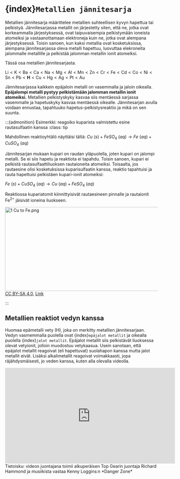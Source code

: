 # {index}`Metallien jännitesarja`
Metallien jännitesarja määrittelee metallien suhteellisen kyvyn hapettua tai pelkistyä. Jännitesarjassa metallit on järjestetty siten, että ne, jotka ovat korkeammalla järjestyksessä, ovat taipuvaisempia pelkistymään ioneista atomeiksi ja vastaanottamaan elektroneja kuin ne, jotka ovat alempana järjestyksessä. Toisin sanoen, kun kaksi metallia ovat kosketuksissa, alempana jännitesarjassa oleva metalli hapettuu, luovuttaa elekroneita jalommalle metallille ja pelkistää jalomman metallin ionit atomeiksi.

Tässä osa metallien jännitesarjasta.

$\mathrm{Li < K < Ba < Ca < Na < Mg < Al < Mn < Zn < Cr < Fe < Cd < Co < Ni < Sn < Pb < \textbf{H} < Cu < Hg < Ag < Pt < Au}$

Jännitesarjassa kaikkein epäjaloin metalli on vasemmalla ja jaloin oikealla. **Epäjalompi metalli pystyy pelkistämään jalomman metallin ionit atomeiksi.** Metallien pelkistyskyky kasvaa siis mentäessä sarjassa vasemmalle ja hapetuskyky kasvaa mentäessä oikealle. Jännitesarjan avulla voidaan ennustaa, tapahtuuko hapetus-pelkistysreaktio ja mikä on sen suunta.

:::{admonition} Esimerkki: reagoiko kuparista valmistettu esine rautasulfaatin kanssa
:class: tip

Mahdollinen reaktioyhtälö näyttäisi tältä: $Cu \ (s) + FeSO_4 \ (aq) → Fe \ (aq) + CuSO_4 \ (aq)$

Jännitesarjan mukaan kupari on raudan yläpuolella, joten kupari on jalompi metalli. Se ei siis hapetu ja reaktiota ei tapahdu. Toisin sanoen, kupari ei pelkistä rautasulfaattiliuoksen rautaioneita atomeiksi. Toisaalta, jos rautaesine olisi kosketuksissa kuparisulfaatin kanssa, reaktio tapahtuisi ja rauta hapettuisi pelkistäen kupari-ionit atomeiksi:

$Fe \ (s) + CuSO_4 \ (aq) → Cu \ (aq) + FeSO_4 \ (aq)$

Reaktiossa kupariatomit kiinnittyisivät rautaesineen pinnalle ja rautaionit Fe<sup>2+</sup> jäisivät ioneina liuokseen.

<p><a href="https://commons.wikimedia.org/wiki/File:1_Cu_to_Fe.png#/media/File:1_Cu_to_Fe.png"><img src="https://upload.wikimedia.org/wikipedia/commons/8/80/1_Cu_to_Fe.png" alt="1 Cu to Fe.png" height="276" width="640"></a><br><a href="https://creativecommons.org/licenses/by-sa/4.0" title="Creative Commons Attribution-Share Alike 4.0">CC BY-SA 4.0</a>, <a href="https://commons.wikimedia.org/w/index.php?curid=79589174">Link</a></p>
:::

## Metallien reaktiot vedyn kanssa
Huomaa epämetalli vety (H), joka on merkitty metallien jännitesarjaan. Vedyn vasmemmalla puolella ovat {index}`epäjalot metallit` ja oikealla puolella {index}`jalot metallit`. Epäjalot metallit siis pelkistävät liuoksessa olevat vetyionit, jolloin muodostuu vetykaasua. Usein sanotaan, että epäjalot metallit reagoivat (eli hapettuvat) suolahapon kanssa mutta jalot metallit eivät. Lisäksi alkalimetallit reagoivat voimakkaasti, jopa räjähdysmäisesti, jo veden kanssa, kuten alla olevalla videolla.

<iframe width="560" height="315" src="https://www.youtube.com/embed/m55kgyApYrY" title="YouTube video player" frameborder="0" allow="accelerometer; autoplay; clipboard-write; encrypted-media; gyroscope; picture-in-picture; web-share" allowfullscreen></iframe>
Tietoisku: videon juontajana toimii alkuperäisen Top Gearin juontaja Richard Hammond ja musiikista vastaa Kenny Loggins:n *Danger Zone*